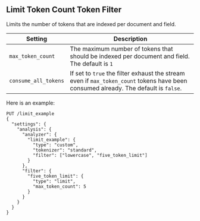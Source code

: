 ## Limit Token Count Token Filter

Limits the number of tokens that are indexed per document and field.

Setting | Description  
---|---    
`max_token_count`| The maximum number of tokens that should be indexed per document and field. The default is `1`    
`consume_all_tokens`| If set to `true` the filter exhaust the stream even if `max_token_count` tokens have been consumed already. The default is `false`.  
  
Here is an example:
    
    
    PUT /limit_example
    {
      "settings": {
        "analysis": {
          "analyzer": {
            "limit_example": {
              "type": "custom",
              "tokenizer": "standard",
              "filter": ["lowercase", "five_token_limit"]
            }
          },
          "filter": {
            "five_token_limit": {
              "type": "limit",
              "max_token_count": 5
            }
          }
        }
      }
    }
